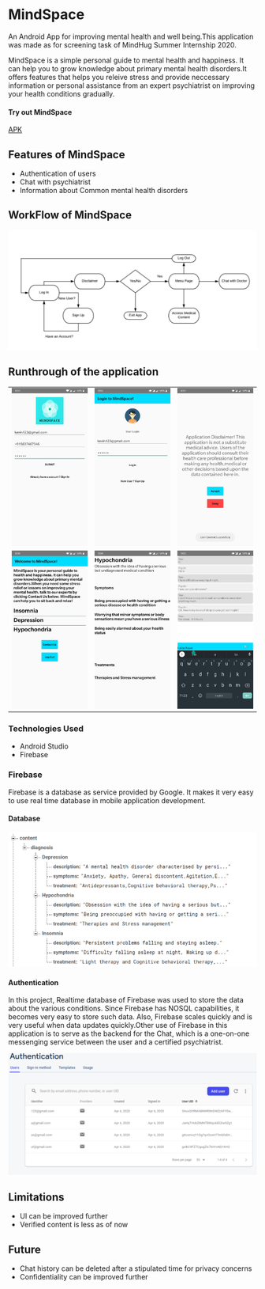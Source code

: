 # MindSpace
An Android App for improving mental health and well being.This application was made as for screening task of MindHug Summer Internship 2020.

MindSpace is a simple personal guide to mental health and happiness. It can help you to grow knowledge about primary mental health disorders.It offers features that helps you releive stress and provide neccessary information or personal assistance from an expert psychiatrist on improving your health conditions gradually. 

#### Try out MindSpace 
[APK](https://github.com/UmaGunturi/MindSpace/blob/master/mindspace.apk)

## Features of MindSpace
- Authentication of users
- Chat with psychiatrist
- Information about Common mental health disorders

## WorkFlow of MindSpace
![Image for workflow](images/Flow.png)

## Runthrough of the application


|   |   |   |
|---|---|---|
| <img src="images/signup.jpg" height=320 width=180>   | <img src="images/login.jpg" height=320 width=180>   |  <img src="images/disclaimer.jpg" height=320 width=180>  |
| <img src="images/content.jpg" height=320 width=180>   |  <img src="images/view_cont.jpg" height=320 width=180>  | <img src="images/chat.jpg" height=320 width=180>   | 


### Technologies Used
- Android Studio
- Firebase

### Firebase 
Firebase is a database as service provided by Google. It makes it very easy to use real time database in mobile application development.

#### Database

![Image for structure of Data](images/firebase.png)

#### Authentication

In this project, Realtime database of Firebase was used to store the data about the various conditions. Since Firebase has NOSQL capabilities, it becomes very easy to store such data. Also, Firebase scales quickly and is very useful when data updates quickly.Other use of Firebase in this application is to serve as the backend for the Chat, which is a one-on-one messenging service between the user and a certified psychiatrist. 

![Image for authentication](images/auth.png)

## Limitations
- UI can be improved further
- Verified content is less as of now

## Future 
- Chat history can be deleted after a stipulated time for privacy concerns
- Confidentiality can be improved further








